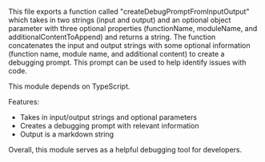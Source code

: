 This file exports a function called "createDebugPromptFromInputOutput" which takes in two strings (input and output) and an optional object parameter with three optional properties (functionName, moduleName, and additionalContentToAppend) and returns a string. The function concatenates the input and output strings with some optional information (function name, module name, and additional content) to create a debugging prompt. This prompt can be used to help identify issues with code.

This module depends on TypeScript.

Features:
- Takes in input/output strings and optional parameters
- Creates a debugging prompt with relevant information
- Output is a markdown string

Overall, this module serves as a helpful debugging tool for developers.